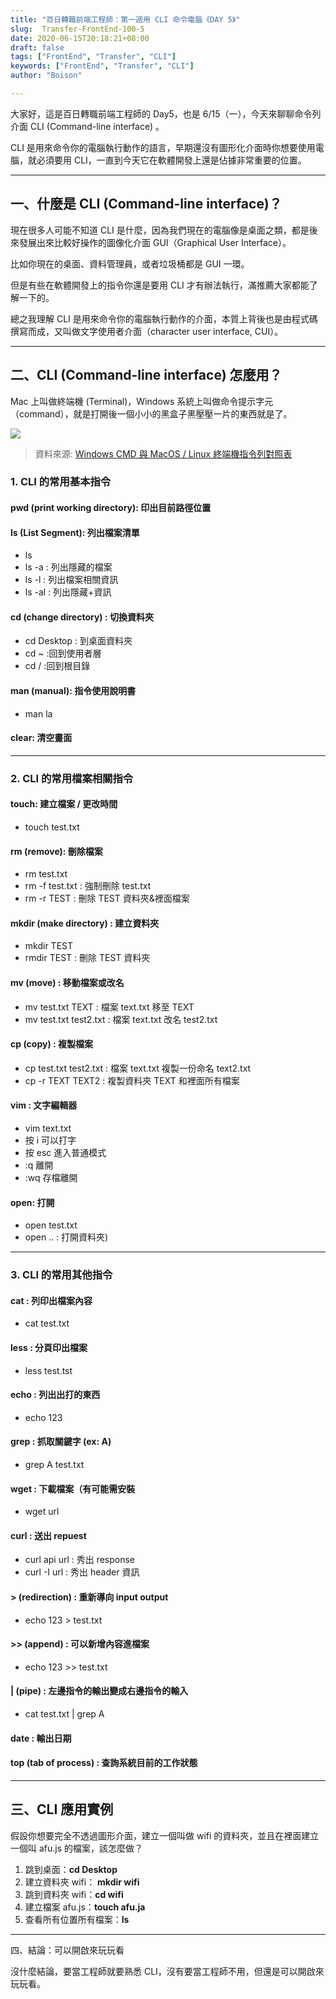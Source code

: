 ```yaml
---
title: "百日轉職前端工程師：第一週用 CLI 命令電腦《DAY 5》"
slug:  Transfer-FrontEnd-100-5
date: 2020-06-15T20:18:21+08:00
draft: false
tags: ["FrontEnd", "Transfer", "CLI"]
keywords: ["FrontEnd", "Transfer", "CLI"]
author: "Boison"

---
```


大家好，這是百日轉職前端工程師的 Day5，也是 6/15（一），今天來聊聊命令列介面 CLI (Command-line interface) 。

CLI 是用來命令你的電腦執行動作的語言，早期還沒有圖形化介面時你想要使用電腦，就必須要用 CLI，一直到今天它在軟體開發上還是佔據非常重要的位置。

---

## 一、什麼是 CLI (Command-line interface)？

現在很多人可能不知道 CLI 是什麼，因為我們現在的電腦像是桌面之類，都是後來發展出來比較好操作的圖像化介面 GUI（Graphical User Interface）。

比如你現在的桌面、資料管理員，或者垃圾桶都是 GUI 一環。

但是有些在軟體開發上的指令你還是要用 CLI 才有辦法執行，滿推薦大家都能了解一下的。

總之我理解 CLI 是用來命令你的電腦執行動作的介面，本質上背後也是由程式碼撰寫而成，又叫做文字使用者介面（character user interface, CUI）。

---

## 二、CLI (Command-line interface) 怎麼用？

Mac 上叫做終端機 (Terminal)，Windows 系統上叫做命令提示字元（command），就是打開後一個小小的黑盒子黑壓壓一片的東西就是了。

![](https://substackcdn.com/image/fetch/w_1456,c_limit,f_webp,q_auto:good,fl_progressive:steep/https%3A%2F%2Fbucketeer-e05bbc84-baa3-437e-9518-adb32be77984.s3.amazonaws.com%2Fpublic%2Fimages%2F114b5c67-c532-4e77-9ac0-733e8cbaacac_1460x1364.png)

> 資料來源: [Windows CMD 與 MacOS / Linux 終端機指令列對照表](https://happycoder.substack.com/p/windows-cmd-macos-linux-?s=r)

### 1. CLI 的常用基本指令

#### pwd (print working directory): 印出目前路徑位置

#### ls (List Segment): 列出檔案清單

- ls
- ls -a : 列出隱藏的檔案
- ls -l : 列出檔案相關資訊
- ls -al : 列出隱藏+資訊

#### cd (change directory) : 切換資料夾

- cd Desktop : 到桌面資料夾
- cd ~ :回到使用者層
- cd / :回到根目錄

#### man (manual): 指令使用說明書

- man la

#### clear: 清空畫面

---

### 2. CLI 的常用檔案相關指令

#### touch: 建立檔案 / 更改時間

- touch test.txt

#### rm (remove): 刪除檔案

- rm test.txt
- rm -f test.txt : 強制刪除 test.txt
- rm -r TEST : 刪除 TEST 資料夾&裡面檔案

#### mkdir (make directory) : 建立資料夾

- mkdir TEST
- rmdir TEST : 刪除 TEST 資料夾

#### mv (move) : 移動檔案或改名

- mv test.txt TEXT : 檔案 text.txt 移至 TEXT
- mv test.txt test2.txt : 檔案 text.txt 改名 test2.txt

#### cp (copy) : 複製檔案

- cp test.txt test2.txt : 檔案 text.txt 複製一份命名 text2.txt
- cp -r TEXT TEXT2 : 複製資料夾 TEXT 和裡面所有檔案

#### vim : 文字編輯器

- vim text.txt
- 按 i 可以打字
- 按 esc 進入普通模式
- :q 離開
- :wq 存檔離開

#### open: 打開

- open test.txt
- open .. : 打開資料夾)

---

### 3. CLI 的常用其他指令

#### cat : 列印出檔案內容

- cat test.txt

#### less : 分頁印出檔案

- less test.tst

#### echo : 列出出打的東西

- echo 123

#### grep : 抓取關鍵字 (ex: A)

- grep A test.txt

#### wget : 下載檔案（有可能需安裝

- wget url

#### curl : 送出 repuest

- curl api url : 秀出 response
- curl -I url : 秀出 header 資訊

#### > (redirection) : 重新導向 input output

- echo 123 > test.txt

#### >> (append) : 可以新增內容進檔案

- echo 123 >> test.txt

#### | (pipe) : 左邊指令的輸出變成右邊指令的輸入

- cat test.txt | grep A

#### date : 輸出日期

#### top (tab of process) : 查詢系統目前的工作狀態

---

## 三、CLI 應用實例

假設你想要完全不透過圖形介面，建立一個叫做 wifi 的資料夾，並且在裡面建立一個叫 afu.js 的檔案，該怎麼做？

1. 跳到桌面：**cd Desktop**
2. 建立資料夾 wifi： **mkdir wifi**
3. 跳到資料夾 wifi：**cd wifi**
4. 建立檔案 afu.js：**touch afu.ja**
5. 查看所有位置所有檔案：**ls**

---

四、結論：可以開啟來玩玩看

沒什麼結論，要當工程師就要熟悉 CLI，沒有要當工程師不用，但還是可以開啟來玩玩看。

